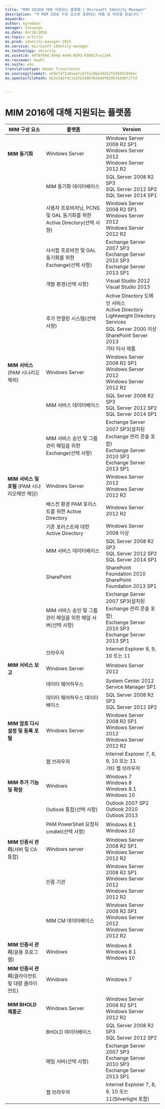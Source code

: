 ```yaml
---
title: "MIM 2016에 대해 지원되는 플랫폼 | Microsoft Identity Manager"
description: "각 MIM 2016 구성 요소와 호환되는 제품 및 버전을 찾습니다."
keywords: 
author: kgremban
manager: stevenpo
ms.date: 04/28/2016
ms.topic: article
ms.prod: identity-manager-2015
ms.service: microsoft-identity-manager
ms.technology: security
ms.assetid: 4978f60d-044d-4e84-8d93-65801fce1144
ms.reviewer: mwahl
ms.suite: ems
translationtype: Human Translation
ms.sourcegitcommit: a59e7471a8aaafc6752c9be34d52fd3509104dec
ms.openlocfilehash: bb3e3abfdc12d78108676d4a9f029531d9df17fd


---
```


# MIM 2016에 대해 지원되는 플랫폼

| **MIM 구성 요소** | **플랫폼** | **Version** |
|-------------------|--------------|-------------|
|**MIM 동기화**|Windows Server | Windows Server 2008 R2 SP1<br/>Windows Server 2012<br/>Windows Server 2012 R2|
||MIM 동기화 데이터베이스 |SQL Server 2008 R2 SP3<br/>SQL Server 2012 SP2<br/>SQL Server 2014 SP1 |
||사용자 프로비저닝, PCNS 및 GAL 동기화를 위한 Active Directory(선택 사항)|Windows Server 2008 R2 SP1<br/>Windows Server 2012<br/>Windows Server 2012 R2 |
||사서함 프로비전 및 GAL 동기화를 위한 Exchange(선택 사항)|Exchange Server 2007 SP3<br/>Exchange Server 2010 SP3<br/>Exchange Server 2013 SP1 |
|| 개발 환경(선택 사항) | Visual Studio 2012<br/>Visual Studio 2013 |
|| 추가 연결된 시스템(선택 사항) | Active Directory 도메인 서비스<br/>Active Directory<br/>Lightweight Directory Services<br/>SQL Server 2000 이상<br/>SharePoint Server 2013<br/>기타 타사 제품 |
| **MIM 서비스** (PAM 시나리오 제외) | Windows Server | Windows Server 2008 R2 SP1<br/>Windows Server 2012<br/>Windows Server 2012 R2 |
|| MIM 서비스 데이터베이스 | SQL Server 2008 R2 SP3<br/>SQL Server 2012 SP2<br/>SQL Server 2014 SP1 |
|| MIM 서비스 승인 및 그룹 관리 메일을 위한 Exchange(선택 사항) | Exchange Server 2007 SP3(설치된 Exchange 관리 콘솔 포함)<br/>Exchange Server 2010 SP3<br/>Exchange Server 2013 SP1 |
| **MIM 서비스 및 포털** (PAM 시나리오에만 해당)| Windows Server | Windows Server 2012<br/>Windows Server 2012 R2 |
|| 배스천 환경 PAM 포리스트를 위한 Active Directory | Windows Server 2012 R2 |
|| 기존 포리스트에 대한 Active Directory | Windows Server 2008 이상 |
|| MIM 서비스 데이터베이스 | SQL Server 2008 R2 SP3<br/>SQL Server 2012 SP2<br/>SQL Server 2014 SP1 |
|| SharePoint | SharePoint Foundation 2010<br/>SharePoint Foundation 2013 SP1 |
|| MIM 서비스 승인 및 그룹 관리 메일을 위한 메일 서버(선택 사항) | Exchange Server 2007 SP3(설치된 Exchange 관리 콘솔 포함)<br/>Exchange Server 2010 SP3<br/>Exchange Server 2013 SP1 |
|| 브라우저 | Internet Explorer 8, 9, 10 또는 11 |
| **MIM 서비스 보고** | Windows Server | Windows Server 2012 |
|| 데이터 웨어하우스 | System Center 2012 Service Manager SP1 |
|| 데이터 웨어하우스 데이터베이스 | SQL Server 2008 R2 SP3<br/>SQL Server 2012 SP2 |
| **MIM 암호 다시 설정 및 등록 포털** | Windows Server | Windows Server 2008 R2 SP1<br/>Windows Server 2012<br/>Windows Server 2012 R2 |
|| 웹 브라우저 | Internet Explorer 7, 8, 9, 10 또는 11<br/>기타 웹 브라우저 |
| **MIM 추가 기능 및 확장** | Windows | Windows 7<br/>Windows 8<br/>Windows 8.1<br/>Windows 10 |
|| Outlook 통합(선택 사항) | Outlook 2007 SP2<br/>Outlook 2010<br/>Outlook 2013 |
|| PAM PowerShell 요청자 cmdlet(선택 사항) | Windows 8.1<br/>Windows 10 |
| **MIM 인증서 관리**(서버 및 CA 통합) | Windows server | Windows Server 2008 R2 SP1<br/>Windows Server 2012 R2 |
|| 인증 기관 | Windows Server 2008 R2 SP1<br/>Windows Server 2012<br/>Windows Server 2012 R2 |
|| MIM CM 데이터베이스 | Windows Server 2008 R2 SP1<br/>Windows Server 2012<br/>Windows Server 2012 R2 |
| **MIM 인증서 관리**(응용 프로그램) | Windows | Windows 8<br/>Windows 8.1<br/>Windows 10 |
| **MIM 인증서 관리**(클라이언트 및 대량 클라이언트) | Windows | Windows 7 |
| **MIM BHOLD 제품군** | Windows Server | Windows Server 2008 R2 SP1<br/>Windows Server 2012 R2 |
|| BHOLD 데이터베이스 | SQL Server 2008 R2 SP3<br/>SQL Server 2012 SP2 |
|| 메일 서버(선택 사항) | Exchange Server 2007 SP3<br/>Exchange Server 2010 SP3<br/>Exchange Server 2013 SP1 |
|| 웹 브라우저 | Internet Explorer 7, 8, 9, 10 또는 11(Silverlight 포함) |



<!--HONumber=Jun16_HO4-->


